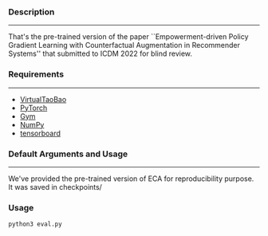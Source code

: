 ### Description
------------
That's the pre-trained version of the paper ``Empowerment-driven Policy Gradient Learning with Counterfactual Augmentation in Recommender Systems'' that submitted to ICDM 2022 for blind review.
### Requirements
------------
*   [VirtualTaoBao](https://github.com/eyounx/VirtualTaobao)
*   [PyTorch](http://pytorch.org/)
*   [Gym](https://gym.openai.com)
*   [NumPy](http://numpy.org)
*   [tensorboard](https://www.tensorflow.org/tensorboard)

### Default Arguments and Usage
------------
We've provided the pre-trained version of ECA for reproducibility purpose. It was saved in checkpoints/
### Usage
```
python3 eval.py
```



